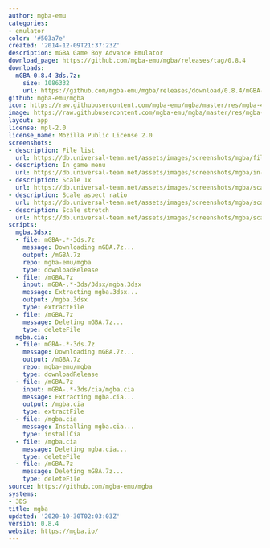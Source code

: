 ```yaml
---
author: mgba-emu
categories:
- emulator
color: '#503a7e'
created: '2014-12-09T21:37:23Z'
description: mGBA Game Boy Advance Emulator
download_page: https://github.com/mgba-emu/mgba/releases/tag/0.8.4
downloads:
  mGBA-0.8.4-3ds.7z:
    size: 1086332
    url: https://github.com/mgba-emu/mgba/releases/download/0.8.4/mGBA-0.8.4-3ds.7z
github: mgba-emu/mgba
icon: https://raw.githubusercontent.com/mgba-emu/mgba/master/res/mgba-48.png
image: https://raw.githubusercontent.com/mgba-emu/mgba/master/res/mgba-256.png
layout: app
license: mpl-2.0
license_name: Mozilla Public License 2.0
screenshots:
- description: File list
  url: https://db.universal-team.net/assets/images/screenshots/mgba/file-list.png
- description: In game menu
  url: https://db.universal-team.net/assets/images/screenshots/mgba/in-game-menu.png
- description: Scale 1x
  url: https://db.universal-team.net/assets/images/screenshots/mgba/scale-1x.png
- description: Scale aspect ratio
  url: https://db.universal-team.net/assets/images/screenshots/mgba/scale-aspect-ratio.png
- description: Scale stretch
  url: https://db.universal-team.net/assets/images/screenshots/mgba/scale-stretch.png
scripts:
  mgba.3dsx:
  - file: mGBA-.*-3ds.7z
    message: Downloading mGBA.7z...
    output: /mGBA.7z
    repo: mgba-emu/mgba
    type: downloadRelease
  - file: /mGBA.7z
    input: mGBA-.*-3ds/3dsx/mgba.3dsx
    message: Extracting mgba.3dsx...
    output: /mgba.3dsx
    type: extractFile
  - file: /mGBA.7z
    message: Deleting mGBA.7z...
    type: deleteFile
  mgba.cia:
  - file: mGBA-.*-3ds.7z
    message: Downloading mGBA.7z...
    output: /mGBA.7z
    repo: mgba-emu/mgba
    type: downloadRelease
  - file: /mGBA.7z
    input: mGBA-.*-3ds/cia/mgba.cia
    message: Extracting mgba.cia...
    output: /mgba.cia
    type: extractFile
  - file: /mgba.cia
    message: Installing mgba.cia...
    type: installCia
  - file: /mgba.cia
    message: Deleting mgba.cia...
    type: deleteFile
  - file: /mGBA.7z
    message: Deleting mGBA.7z...
    type: deleteFile
source: https://github.com/mgba-emu/mgba
systems:
- 3DS
title: mgba
updated: '2020-10-30T02:03:03Z'
version: 0.8.4
website: https://mgba.io/
---
```

